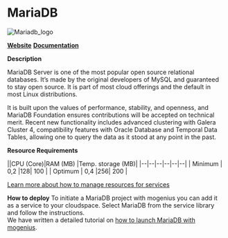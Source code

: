 ﻿---
sidebar_position: 18
---

# MariaDB

![Mariadb_logo](https://api.mogenius.com/file/id/73b8a303-30b6-42c8-9797-054eea5a50d7)

**[Website](https://mariadb.org)**
**[Documentation](https://mariadb.org/documentation/)**

**Description**

MariaDB Server is one of the most popular open source relational databases. It’s made by the original developers of MySQL and guaranteed to stay open source. It is part of most cloud offerings and the default in most Linux distributions.

It is built upon the values of performance, stability, and openness, and MariaDB Foundation ensures contributions will be accepted on technical merit. Recent new functionality includes advanced clustering with Galera Cluster 4, compatibility features with Oracle Database and Temporal Data Tables, allowing one to query the data as it stood at any point in the past.

**Resource Requirements**

||CPU (Core)|RAM (MB)  |Temp. storage (MB)|
|--|--|--|--|--|--|
| Minimum | 0,2 |128| 100 |
| Optimum | 0,4 |256| 200 |

[Learn more about how to manage resources for services](./../cloud-management/resource-management.md)

**How to deploy**
To initiate a MariaDB project with mogenius you can add it as a service to your cloudspace. Select MariaDB from the service library and follow the instructions.  
We have written a detailed tutorial on [how to launch MariaDB with mogenius](./../tutorials/mariadb%20phpmyadmin.md).

